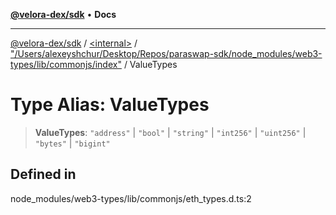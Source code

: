 [**@velora-dex/sdk**](../../../../README.md) • **Docs**

***

[@velora-dex/sdk](../../../../globals.md) / [\<internal\>](../../../README.md) / ["/Users/alexeyshchur/Desktop/Repos/paraswap-sdk/node\_modules/web3-types/lib/commonjs/index"](../README.md) / ValueTypes

# Type Alias: ValueTypes

> **ValueTypes**: `"address"` \| `"bool"` \| `"string"` \| `"int256"` \| `"uint256"` \| `"bytes"` \| `"bigint"`

## Defined in

node\_modules/web3-types/lib/commonjs/eth\_types.d.ts:2
